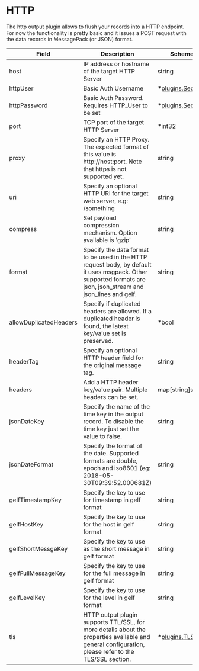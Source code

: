 # HTTP

The http output plugin allows to flush your records into a HTTP endpoint. For now the functionality is pretty basic and it issues a POST request with the data records in MessagePack (or JSON) format.


| Field | Description | Scheme |
| ----- | ----------- | ------ |
| host | IP address or hostname of the target HTTP Server | string |
| httpUser | Basic Auth Username | *[plugins.Secret](../secret.md) |
| httpPassword | Basic Auth Password. Requires HTTP_User to be set | *[plugins.Secret](../secret.md) |
| port | TCP port of the target HTTP Server | *int32 |
| proxy | Specify an HTTP Proxy. The expected format of this value is http://host:port. Note that https is not supported yet. | string |
| uri | Specify an optional HTTP URI for the target web server, e.g: /something | string |
| compress | Set payload compression mechanism. Option available is 'gzip' | string |
| format | Specify the data format to be used in the HTTP request body, by default it uses msgpack. Other supported formats are json, json_stream and json_lines and gelf. | string |
| allowDuplicatedHeaders | Specify if duplicated headers are allowed. If a duplicated header is found, the latest key/value set is preserved. | *bool |
| headerTag | Specify an optional HTTP header field for the original message tag. | string |
| headers | Add a HTTP header key/value pair. Multiple headers can be set. | map[string]string |
| jsonDateKey | Specify the name of the time key in the output record. To disable the time key just set the value to false. | string |
| jsonDateFormat | Specify the format of the date. Supported formats are double, epoch and iso8601 (eg: 2018-05-30T09:39:52.000681Z) | string |
| gelfTimestampKey | Specify the key to use for timestamp in gelf format | string |
| gelfHostKey | Specify the key to use for the host in gelf format | string |
| gelfShortMessgeKey | Specify the key to use as the short message in gelf format | string |
| gelfFullMessageKey | Specify the key to use for the full message in gelf format | string |
| gelfLevelKey | Specify the key to use for the level in gelf format | string |
| tls | HTTP output plugin supports TTL/SSL, for more details about the properties available and general configuration, please refer to the TLS/SSL section. | *[plugins.TLS](../tls.md) |
